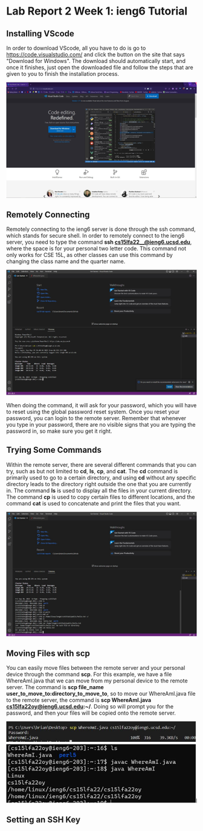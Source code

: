 # Lab Report 2 Week 1: ieng6 Tutorial

Installing VScode
-----------------

In order to download VScode, all you have to do is go to https://code.visualstudio.com/ and click the button on the site that says "Download for Windows". The download should automatically start, and once it finishes, just open the downloaded file and follow the steps that are given to you to finish the installation process. 

![image](vscode.JPG?raw=true)

Remotely Connecting
-------------------

Remotely connecting to the ieng6 server is done through the ssh command, which stands for secure shell. In order to remotely connect to the ieng6 server, you need to type the command **ssh cs15lfa22__@ieng6.ucsd.edu**, where the space is for your personal two letter code. This command not only works for CSE 15L, as other classes can use this command by changing the class name and the quarter name.

![image](ieng6_login.JPG?raw=true)

When doing the command, it will ask for your password, which you will have to reset using the global password reset system. Once you reset your password, you can login to the remote server. Remember that whenever you type in your password, there are no visible signs that you are typing the password in, so make sure you get it right.

Trying Some Commands
--------------------

Within the remote server, there are several different commands that you can try, such as but not limited to **cd**, **ls**, **cp**, and **cat**. The **cd** command is primarily used to go to a certain directory, and using **cd** without any specific directory leads to the directory right outside the one that you are currently in. The command **ls** is used to display all the files in your current directory. The command **cp** is used to copy certain files to different locations, and the command **cat** is used to concatenate and print the files that you want.

![image](commands.JPG?raw=true)

Moving Files with scp
---------------------

You can easily move files between the remote server and your personal device through the command **scp**. For this example, we have a file WhereAmI.java that we can move from my personal device to the remote server. The command is **scp file_name user_to_move_to:directory_to_move_to**, so to move our WhereAmI.java file to the remote server, the command is **scp WhereAmI.java cs15lfa22oy@ieng6.ucsd.edu:~/**. Doing so will prompt you for the password, and then your files will be copied onto the remote server.

![image](scp.JPG?raw=true)

Setting an SSH Key
------------------

